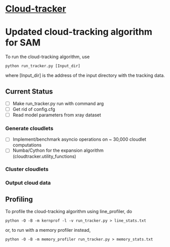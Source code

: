 [Cloud-tracker](https://github.com/lorenghoh/cloud-tracker "cloud-tracker")
==============

# Updated cloud-tracking algorithm for SAM #
To run the cloud-tracking algorithm, use 

    python run_tracker.py [Input_dir]

where [Input_dir] is the address of the input directory with the tracking data.

## Current Status ##
- [ ] Make run_tracker.py run with command arg
- [ ] Get rid of config.cfg 
- [ ] Read model parameters from xray dataset

### Generate cloudlets ###
- [ ] Implement/benchmark asyncio operations on ~ 30,000 cloudlet computations
- [ ] Numba/Cython for the expansion algorithm (cloudtracker.utility_functions)

### Cluster cloudlets ###

### Output cloud data ###

## Profiling ##
To profile the cloud-tracking algorithm using line_profiler, do
	
	python -O -B -m kernprof -l -v run_tracker.py > line_stats.txt

or, to run with a memory profiler instead,	

	python -O -B -m memory_profiler run_tracker.py > memory_stats.txt
